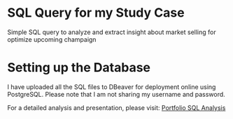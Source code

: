 # SQL Query for my Study Case
Simple SQL query to analyze and extract insight about market selling for optimize upcoming champaign
# Setting up the Database

I have uploaded all the SQL files to DBeaver for deployment online using PostgreSQL. Please note that I am not sharing my username and password.

For a detailed analysis and presentation, please visit:
[Portfolio SQL Analysis](https://bit.ly/PortfolioSQL_Nov)
